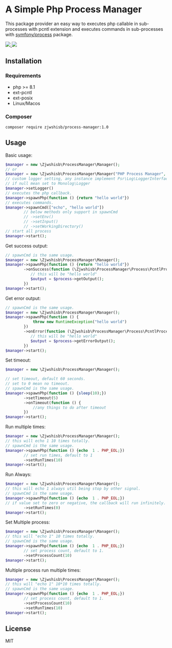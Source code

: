 # A Simple Php Process Manager
This package provider an easy way to executes php callable in sub-processes with pcntl extension and executes commands in sub-processes
with [symfony/process](https://github.com/symfony/process) package.

<a href="https://github.com/zjwshisb/process-manager/actions">
<img src="https://img.shields.io/github/actions/workflow/status/zjwshisb/process-manager/style.yml?logo=%3D&label=style" />
</a>
<a href="https://github.com/zjwshisb/process-manager/actions">
<img src="https://img.shields.io/github/actions/workflow/status/zjwshisb/process-manager/tester.yml?logo=%3D&label=test" />
</a>




## Installation

### Requirements
* php >= 8.1
* ext-pcntl
* ext-posix
* Linux/Macos

### Composer
```shell
composer require zjwshisb/process-manager:1.0
```

## Usage

Basic usage:

```php
$manager = new \Zjwshisb\ProcessManager\Manager();
// or
$manager = new \Zjwshisb\ProcessManager\Manager("PHP Process Manager", "/var/runtime/", 100 * 1000);
// custom logger setting, any instance implement Psr\Log\LoggerInterface support
// if null mean set to Monolog\Logger
$manager->setLogger()
// executes the php callback.
$manager->spawnPhp(function () {return "hello world"})
// executes commands.
$manager->spawnCmd(["echo", "hello world"])
        // below methods only support in spawnCmd
        // ->setEnv()
        // ->setInput()
        // ->setWorkingDirectory()
// start all process
$manager->start();
```
Get success output:

```php
// spawnCmd is the same usage.
$manager = new \Zjwshisb\ProcessManager\Manager();
$manager->spawnPhp(function () {return "hello world"})
        ->onSuccess(function (\Zjwshisb\ProcessManager\Process\PcntlProcess $process) {
           // this will be "hello world"
           $output = $process->getOutput();
        })
$manager->start();
```
Get error output:

```php
// spawnCmd is the same usage.
$manager = new \Zjwshisb\ProcessManager\Manager();
$manager->spawnPhp(function () {
            throw new RuntimeException("hello world")
        })
        ->onError(function (\Zjwshisb\ProcessManager\Process\PcntlProcess $process) {
           // this will be "hello world"
           $output = $process->getErrorOutput();
        })
$manager->start();
```

Set timeout:

```php
$manager = new \Zjwshisb\ProcessManager\Manager();

// set timeout, default 60 seconds.
// set to 0 mean no timeout.
// spawnCmd is the same usage.
$manager->spawnPhp(function () {sleep(10);})
        ->setTimeout(5)
        ->onTimeout(function () {
            //any things to do after timeout
        })
$manager->start();
```


Run multiple times: 

```php
$manager = new \Zjwshisb\ProcessManager\Manager();
// this will echo 1 10 times totally.
// spawnCmd is the same usage.
$manager->spawnPhp(function () {echo  1 . PHP_EOL;})
        // set run times, default to 1
        ->setRunTimes(10)
$manager->start();
```

Run Always:

```php
$manager = new \Zjwshisb\ProcessManager\Manager();
// this will echo 1 always util being stop by other signal.
// spawnCmd is the same usage. 
$manager->spawnPhp(function () {echo  1 . PHP_EOL;})
// if value set to zero or negative, the callback will run infinitely.
        ->setRunTimes(0)
$manager->start();
```

Set Multiple process:

```php
$manager = new \Zjwshisb\ProcessManager\Manager();
// this will "echo 1" 10 times totally.
// spawnCmd is the same usage.
$manager->spawnPhp(function () {echo  1 . PHP_EOL;})
        // set process count, default to 1.
        ->setProcessCount(10)
$manager->start();
```

Multiple process run multiple times:

```php
$manager = new \Zjwshisb\ProcessManager\Manager();
// this will "echo 1" 10*10 times totally.
// spawnCmd is the same usage.
$manager->spawnPhp(function () {echo  1 . PHP_EOL;})
        // set process count, default to 1.
        ->setProcessCount(10)
        ->setRunTimes(10)
$manager->start();
```

## License

MIT